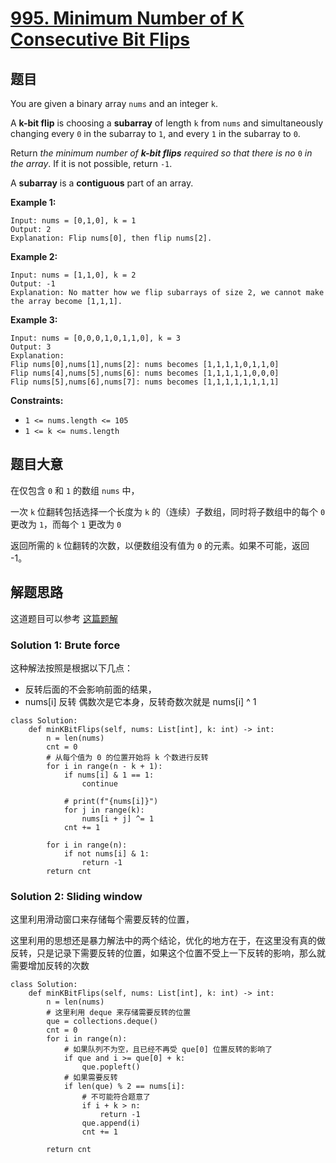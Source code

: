 # [995. Minimum Number of K Consecutive Bit Flips](https://leetcode.com/problems/minimum-number-of-k-consecutive-bit-flips/)

## 题目

You are given a binary array `nums` and an integer `k`.

A **k-bit flip** is choosing a **subarray** of length `k` from `nums` and simultaneously changing every `0` in the subarray to `1`, and every `1` in the subarray to `0`.

Return *the minimum number of **k-bit flips** required so that there is no* `0` *in the array*. If it is not possible, return `-1`.

A **subarray** is a **contiguous** part of an array.

 

**Example 1:**

```
Input: nums = [0,1,0], k = 1
Output: 2
Explanation: Flip nums[0], then flip nums[2].
```

**Example 2:**

```
Input: nums = [1,1,0], k = 2
Output: -1
Explanation: No matter how we flip subarrays of size 2, we cannot make the array become [1,1,1].
```

**Example 3:**

```
Input: nums = [0,0,0,1,0,1,1,0], k = 3
Output: 3
Explanation: 
Flip nums[0],nums[1],nums[2]: nums becomes [1,1,1,1,0,1,1,0]
Flip nums[4],nums[5],nums[6]: nums becomes [1,1,1,1,1,0,0,0]
Flip nums[5],nums[6],nums[7]: nums becomes [1,1,1,1,1,1,1,1]
```

 

**Constraints:**

- `1 <= nums.length <= 105`
- `1 <= k <= nums.length`

## 题目大意

在仅包含 `0` 和 `1` 的数组 `nums` 中，

一次 `k` 位翻转包括选择一个长度为 `k` 的（连续）子数组，同时将子数组中的每个 `0` 更改为 `1`，而每个 `1` 更改为 `0`

返回所需的 `k` 位翻转的次数，以便数组没有值为 `0` 的元素。如果不可能，返回 -1。

## 解题思路

这道题目可以参考 [这篇题解](https://leetcode-cn.com/problems/minimum-number-of-k-consecutive-bit-flips/solution/hua-dong-chuang-kou-shi-ben-ti-zui-rong-z403l/)

### Solution 1: Brute force

这种解法按照是根据以下几点：

- 反转后面的不会影响前面的结果，
- nums[i] 反转 偶数次是它本身，反转奇数次就是 nums[i] ^ 1

`````python3
class Solution:
    def minKBitFlips(self, nums: List[int], k: int) -> int:
        n = len(nums)
        cnt = 0
        # 从每个值为 0 的位置开始将 k 个数进行反转
        for i in range(n - k + 1):
            if nums[i] & 1 == 1:
                continue

            # print(f"{nums[i]}")
            for j in range(k):
                nums[i + j] ^= 1
            cnt += 1

        for i in range(n):
            if not nums[i] & 1:
                return -1
        return cnt
`````

### Solution 2: Sliding window

这里利用滑动窗口来存储每个需要反转的位置，

这里利用的思想还是暴力解法中的两个结论，优化的地方在于，在这里没有真的做反转，只是记录下需要反转的位置，如果这个位置不受上一下反转的影响，那么就需要增加反转的次数

````Python3
class Solution:
    def minKBitFlips(self, nums: List[int], k: int) -> int:
        n = len(nums)
        # 这里利用 deque 来存储需要反转的位置
        que = collections.deque()
        cnt = 0
        for i in range(n):
            # 如果队列不为空，且已经不再受 que[0] 位置反转的影响了
            if que and i >= que[0] + k:
                que.popleft()
            # 如果需要反转
            if len(que) % 2 == nums[i]:
                # 不可能符合题意了
                if i + k > n:
                    return -1
                que.append(i)
                cnt += 1

        return cnt
````
